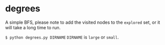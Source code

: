 # degrees

A simple BFS, please note to add the visited nodes to the ```explored``` set, or it will take a long time to run.

```$ python degrees.py DIRNAME``` ```DIRNAME``` is ```large``` or ```small```.